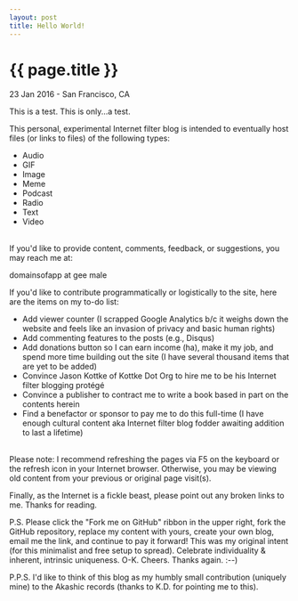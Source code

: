 ```yaml
---
layout: post
title: Hello World!
---
```


{{ page.title }}
================

<p class="meta">23 Jan 2016 - San Francisco, CA</p>

This is a test. This is only...a test.

This personal, experimental Internet filter blog is intended to eventually host files (or links to files) of the following types:

* Audio
* GIF
* Image
* Meme
* Podcast
* Radio
* Text
* Video

<br>If you'd like to provide content, comments, feedback, or suggestions, you may reach me at:

domainsofapp at gee male

If you'd like to contribute programmatically or logistically to the site, here are the items on my to-do list:

* Add viewer counter (I scrapped Google Analytics b/c it weighs down the website and feels like an invasion of privacy and basic human rights)
* Add commenting features to the posts (e.g., Disqus)
* Add donations button so I can earn income (ha), make it my job, and spend more time building out the site (I have several thousand items that are yet to be added)
* Convince Jason Kottke of Kottke Dot Org to hire me to be his Internet filter blogging protégé
* Convince a publisher to contract me to write a book based in part on the contents herein
* Find a benefactor or sponsor to pay me to do this full-time (I have enough cultural content aka Internet filter blog fodder awaiting addition to last a lifetime)

<br>Please note: I recommend refreshing the pages via F5 on the keyboard or the refresh icon in your Internet browser. Otherwise, you may be viewing old content from your previous or original page visit(s).

Finally, as the Internet is a fickle beast, please point out any broken links to me. Thanks for reading.

P.S. Please click the "Fork me on GitHub" ribbon in the upper right, fork the GitHub repository, replace my content with yours, create your own blog, email me the link, and continue to pay it forward! This was my original intent (for this minimalist and free setup to spread). Celebrate individuality & inherent, intrinsic uniqueness. O-K. Cheers. Thanks again. :--)

P.P.S. I'd like to think of this blog as my humbly small contribution (uniquely mine) to the Akashic records (thanks to K.D. for pointing me to this).